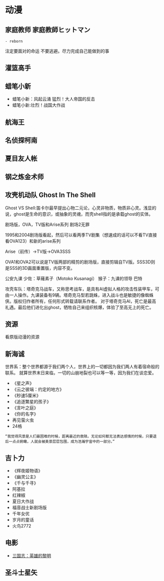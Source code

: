 # 动漫

## 家庭教师 家庭教師ヒットマン

    - reborn

注定要面对的命运
不要逃避。尽力完成自己能做到的事

## 灌篮高手

## 蜡笔小新

* 蜡笔小新：风起云涌 猛烈！大人帝国的反击
* 蜡笔小新:壮烈！战国大作战

## 航海王

## 名侦探柯南

## 夏目友人帐

## 钢之炼金术师


## 攻壳机动队 Ghost In The Shell

Ghost VS Shell:笛卡尔最早提出心物二元论，心灵非物质，物质非心灵。浅显的说，ghost是生命的意识，或抽象的灵魂，而壳shell指的是承载ghost的实体。

剧场版，OVA，TV版和Arise系列
剧场2无罪

1995和2004剧场版看起，然后可以看两季TV剧集（想速成的话可以不看TV直接看OVA123）和新的arise系列

Arise（前传）→TV版→OVA3SSS

OVA1和OVA2可以说是TV版两部的精剪的剧场版，直接剪辑自TV版。SSS3D则是SSS的3D画面重置版，内容不变。

公安九课
少佐：草薙素子（Motoko Kusanagi）
猴子：九课的领导
巴特


攻壳车队：塔奇克马战车，又称思考战车，是具有AI虚拟人格的攻击性装甲车，可由一人操作。九课装备有9辆。塔奇克马型若跳蛛，进入战斗也是敏捷的像蜘蛛侠。版权归作者所有，任何形式转载请联系作者。
对于塔奇克马AI，死亡是最高礼遇。最后他们进化出ghost，牺牲自己来组织核爆，体验了至高无上的死亡。

## 资源

看原版动漫的资源

##  新海诚

世界系：整个世界都源于我们两个人，世界上的一切都因为我们两人有着宿命般的联系。 就算世界末日来临，一切的山崩地裂也可以等一等，因为我们在谈恋爱。

- 《星之声》
- 《云之彼端：约定的地方》
- 《秒速5厘米》
- 《追逐繁星的孩子》
- 《言叶之庭》
- 《你的名字》
- 再见萤火虫
- 24格

```
“我觉得风景是人们最困难的时候，距离最近的救赎。无论如何都无法表达感情的时候，只要退后一点点俯瞰，人就会被美景层层包围，成为浩瀚宇宙中的一部分。”
```

## 吉卜力

* 《辉夜姬物语》
* 《幽灵公主》
* 《千与千寻》
* 阿基拉
* 红辣椒
* 夏日大作战
* 福音战士新剧场版
* 千年女优
* 岁月的童话
* 火鸟2772

## 电影

* [三国志：英雄的黎明](https://www.bilibili.com/video/av36380882)

## 圣斗士星矢

